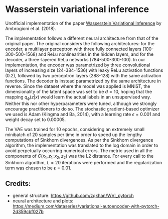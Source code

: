 # Wasserstein variational inference
Unofficial implementation of the paper [Wasserstein Variational Inference](https://papers.nips.cc/paper_files/paper/2018/hash/2c89109d42178de8a367c0228f169bf8-Abstract.html) by Ambrogioni et al. (2018).

The implementation follows a different neural architecture from that of the original paper. The original considers the following architectures: for the encoder, a multilayer perceptron with three fully connected layers (100-300-500-1568) and ReLu nonlinearities in the hidden layers, and for the decoder, a three-layered ReLu networks (784-500-300-100). In our implementation, the encoder was parametrized by three convolutional layers of increasing size (24-384-1536) with leaky ReLu activation functions (0.2), followed by two perceptron layers (288-128) with the same activation functions. The decoder is instead parametrized by the same architecture in reverse. Since the dataset where the model was applied is MNIST, the dimensionality of the latent space was set to be $d=10$, hoping that the mapping $q_\phi(z|x)$ would learn the actual labels in an unsupervised way. Neither this nor other hyperparameters were tuned, although we strongly encourage practitioners to do so. The stochastic gradient-based optimizer we used is Adam (Kingma and Ba, 2014), with a learning rate $\epsilon = 0.001$ and weight decay set to 0.00005.

The VAE was trained for 10 epochs, considering an extremely small minibatch of 20 samples per time in order to speed up the lengthy computations of Sinkhorn divergences. As per the Sinkhorn divergence algorithm, the implementation was translated to the log domain in order to avoid perpetually occurring numerical errors. The metric used in all the components of $C(x_1,z_1;x_2,z_2)$ was the L2 distance. For every call to the Sinkhorn algorithm, $L=20$ iterations were performed and the regularization term was chosen to be $\epsilon = 0.01$. 

## Credits:
- general structure: https://github.com/zqkhan/WVI_pytorch
- neural architecture and plots: https://medium.com/dataseries/variational-autoencoder-with-pytorch-2d359cbf027b
